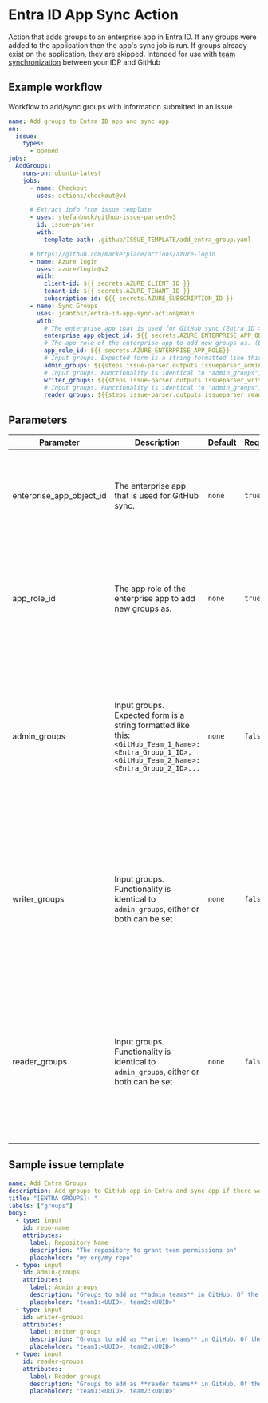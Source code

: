 # Entra ID App Sync Action

Action that adds groups to an enterprise app in Entra ID. If any groups were added to the application then the app's sync job is run. If groups already exist on the application, they are skipped. Intended for use with [team synchronization](https://docs.github.com/en/enterprise-cloud@latest/admin/identity-and-access-management/using-saml-for-enterprise-iam/managing-team-synchronization-for-organizations-in-your-enterprise) between your IDP and GitHub

## Example workflow

Workflow to add/sync groups with information submitted in an issue

```yaml add_groups.yaml
name: Add groups to Entra ID app and sync app
on:
  issue:
    types:
      - opened
jobs:
  AddGroups:
    runs-on: ubuntu-latest
    jobs:
      - name: Checkout
        uses: actions/checkout@v4

      # Extract info from issue template
      - uses: stefanbuck/github-issue-parser@v3
        id: issue-parser
        with:
          template-path: .github/ISSUE_TEMPLATE/add_entra_group.yaml

      # https://github.com/marketplace/actions/azure-login
      - name: Azure login
        uses: azure/login@v2
        with:
          client-id: ${{ secrets.AZURE_CLIENT_ID }}
          tenant-id: ${{ secrets.AZURE_TENANT_ID }}
          subscription-id: ${{ secrets.AZURE_SUBSCRIPTION_ID }}
      - name: Sync Groups
        uses: jcantosz/entra-id-app-sync-action@main
        with:
          # The enterprise app that is used for GitHub sync (Entra ID > Enterprise applications > GitHub App > Overview > Object ID)
          enterprise_app_object_id: ${{ secrets.AZURE_ENTERPRISE_APP_OBJECT_ID}}
          # The app role of the enterprise app to add new groups as. (Entra ID > App registrations > GitHub App > (Manage) App Roles > 'User' role ID)
          app_role_id: ${{ secrets.AZURE_ENTERPRISE_APP_ROLE}}
          # Input groups. Expected form is a string formatted like this: "<GitHub_Team_1_Name>:<Entra_Group_1_ID>,<GGitHub_Team_2_Name>:<Entra_Group_2_ID>..."
          admin_groups: ${{steps.issue-parser.outputs.issueparser_admin-groups}}
          # Input groups. Functionality is identical to "admin_groups", either or both can be set
          writer_groups: ${{steps.issue-parser.outputs.issueparser_writer-groups}}
          # Input groups. Functionality is identical to "admin_groups", either or both can be set
          reader_groups: ${{steps.issue-parser.outputs.issueparser_reader-groups}}
```

## Parameters

| Parameter                | Description                                                                                                                                       | Default | Required | Notes                                                                                                                                                           |
| ------------------------ | ------------------------------------------------------------------------------------------------------------------------------------------------- | ------- | -------- | --------------------------------------------------------------------------------------------------------------------------------------------------------------- |
| enterprise_app_object_id | The enterprise app that is used for GitHub sync.                                                                                                  | `none`  | `true`   | Find this value in: Entra ID > Enterprise applications > GitHub App > Overview > Object ID                                                                      |
| app_role_id              | The app role of the enterprise app to add new groups as.                                                                                          | `none`  | `true`   | Find this value in: Entra ID > App registrations > GitHub App > (Manage) App Roles > 'User' role ID                                                             |
| admin_groups             | Input groups. Expected form is a string formatted like this: `<GitHub_Team_1_Name>:<Entra_Group_1_ID>,<GitHub_Team_2_Name>:<Entra_Group_2_ID>...` | `none`  | `false`  | Exists for compatibility with larger workflow that provisions multiple GitHub groups with varying permission levels. Could be combined into single group input. |
| writer_groups            | Input groups. Functionality is identical to `admin_groups`, either or both can be set                                                             | `none`  | `false`  | Exists for compatibility with larger workflow that provisions multiple GitHub groups with varying permission levels. Could be combined into single group input. |
| reader_groups            | Input groups. Functionality is identical to `admin_groups`, either or both can be set                                                             | `none`  | `false`  | Exists for compatibility with larger workflow that provisions multiple GitHub groups with varying permission levels. Could be combined into single group input. |

## Sample issue template

```yaml add_entra_group.yaml
name: Add Entra Groups
description: Add groups to GitHub app in Entra and sync app if there were changes
title: "[ENTRA GROUPS]: "
labels: ["groups"]
body:
  - type: input
    id: repo-name
    attributes:
      label: Repository Name
      description: "The repository to grant team permissions on"
      placeholder: "my-org/my-repo"
  - type: input
    id: admin-groups
    attributes:
      label: Admin groups
      description: "Groups to add as **admin teams** in GitHub. Of the form: `<GitHub_Team_1_Name>:<Entra_Group_1_ID>,<GGitHub_Team_2_Name>:<Entra_Group_2_ID>`"
      placeholder: "team1:<UUID>, team2:<UUID>"
  - type: input
    id: writer-groups
    attributes:
      label: Writer groups
      description: "Groups to add as **writer teams** in GitHub. Of the form: `<GitHub_Team_1_Name>:<Entra_Group_1_ID>,<GGitHub_Team_2_Name>:<Entra_Group_2_ID>`"
      placeholder: "team1:<UUID>, team2:<UUID>"
  - type: input
    id: reader-groups
    attributes:
      label: Reader groups
      description: "Groups to add as **reader teams** in GitHub. Of the form: `<GitHub_Team_1_Name>:<Entra_Group_1_ID>,<GGitHub_Team_2_Name>:<Entra_Group_2_ID>`"
      placeholder: "team1:<UUID>, team2:<UUID>"
```

